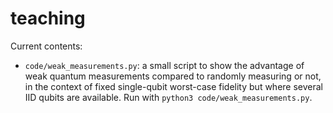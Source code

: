 # teaching

Current contents:

- `code/weak_measurements.py`: a small script to show the advantage of weak quantum measurements compared to randomly measuring or not, in the context of fixed single-qubit worst-case fidelity but where several IID qubits are available. Run with `python3 code/weak_measurements.py`.

